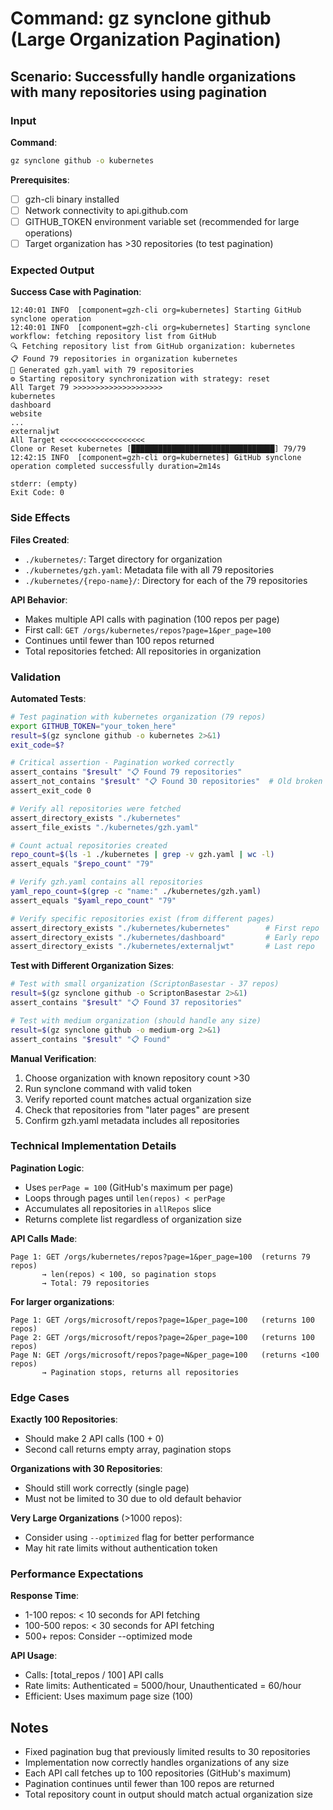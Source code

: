 # Command: gz synclone github (Large Organization Pagination)

## Scenario: Successfully handle organizations with many repositories using pagination

### Input

**Command**:
```bash
gz synclone github -o kubernetes
```

**Prerequisites**:
- [ ] gzh-cli binary installed
- [ ] Network connectivity to api.github.com
- [ ] GITHUB_TOKEN environment variable set (recommended for large operations)
- [ ] Target organization has >30 repositories (to test pagination)

### Expected Output

**Success Case with Pagination**:
```
12:40:01 INFO  [component=gzh-cli org=kubernetes] Starting GitHub synclone operation
12:40:01 INFO  [component=gzh-cli org=kubernetes] Starting synclone workflow: fetching repository list from GitHub
🔍 Fetching repository list from GitHub organization: kubernetes
📋 Found 79 repositories in organization kubernetes
📝 Generated gzh.yaml with 79 repositories
⚙️ Starting repository synchronization with strategy: reset
All Target 79 >>>>>>>>>>>>>>>>>>>>
kubernetes
dashboard
website
...
externaljwt
All Target <<<<<<<<<<<<<<<<<<<
Clone or Reset kubernetes [████████████████████████████████] 79/79
12:42:15 INFO  [component=gzh-cli org=kubernetes] GitHub synclone operation completed successfully duration=2m14s

stderr: (empty)
Exit Code: 0
```

### Side Effects

**Files Created**:
- `./kubernetes/`: Target directory for organization
- `./kubernetes/gzh.yaml`: Metadata file with all 79 repositories
- `./kubernetes/{repo-name}/`: Directory for each of the 79 repositories

**API Behavior**:
- Makes multiple API calls with pagination (100 repos per page)
- First call: `GET /orgs/kubernetes/repos?page=1&per_page=100`
- Continues until fewer than 100 repos returned
- Total repositories fetched: All repositories in organization

### Validation

**Automated Tests**:
```bash
# Test pagination with kubernetes organization (79 repos)
export GITHUB_TOKEN="your_token_here"
result=$(gz synclone github -o kubernetes 2>&1)
exit_code=$?

# Critical assertion - Pagination worked correctly
assert_contains "$result" "📋 Found 79 repositories"
assert_not_contains "$result" "📋 Found 30 repositories"  # Old broken behavior
assert_exit_code 0

# Verify all repositories were fetched
assert_directory_exists "./kubernetes"
assert_file_exists "./kubernetes/gzh.yaml"

# Count actual repositories created
repo_count=$(ls -1 ./kubernetes | grep -v gzh.yaml | wc -l)
assert_equals "$repo_count" "79"

# Verify gzh.yaml contains all repositories
yaml_repo_count=$(grep -c "name:" ./kubernetes/gzh.yaml)
assert_equals "$yaml_repo_count" "79"

# Verify specific repositories exist (from different pages)
assert_directory_exists "./kubernetes/kubernetes"        # First repo
assert_directory_exists "./kubernetes/dashboard"         # Early repo
assert_directory_exists "./kubernetes/externaljwt"       # Last repo
```

**Test with Different Organization Sizes**:
```bash
# Test with small organization (ScriptonBasestar - 37 repos)
result=$(gz synclone github -o ScriptonBasestar 2>&1)
assert_contains "$result" "📋 Found 37 repositories"

# Test with medium organization (should handle any size)
result=$(gz synclone github -o medium-org 2>&1)
assert_contains "$result" "📋 Found"
```

**Manual Verification**:
1. Choose organization with known repository count >30
2. Run synclone command with valid token
3. Verify reported count matches actual organization size
4. Check that repositories from "later pages" are present
5. Confirm gzh.yaml metadata includes all repositories

### Technical Implementation Details

**Pagination Logic**:
- Uses `perPage = 100` (GitHub's maximum per page)
- Loops through pages until `len(repos) < perPage`
- Accumulates all repositories in `allRepos` slice
- Returns complete list regardless of organization size

**API Calls Made**:
```
Page 1: GET /orgs/kubernetes/repos?page=1&per_page=100  (returns 79 repos)
       → len(repos) < 100, so pagination stops
       → Total: 79 repositories
```

**For larger organizations**:
```
Page 1: GET /orgs/microsoft/repos?page=1&per_page=100   (returns 100 repos)
Page 2: GET /orgs/microsoft/repos?page=2&per_page=100   (returns 100 repos)  
Page N: GET /orgs/microsoft/repos?page=N&per_page=100   (returns <100 repos)
       → Pagination stops, returns all repositories
```

### Edge Cases

**Exactly 100 Repositories**:
- Should make 2 API calls (100 + 0)
- Second call returns empty array, pagination stops

**Organizations with 30 Repositories**:
- Should still work correctly (single page)
- Must not be limited to 30 due to old default behavior

**Very Large Organizations** (>1000 repos):
- Consider using `--optimized` flag for better performance
- May hit rate limits without authentication token

### Performance Expectations

**Response Time**:
- 1-100 repos: < 10 seconds for API fetching
- 100-500 repos: < 30 seconds for API fetching  
- 500+ repos: Consider --optimized mode

**API Usage**:
- Calls: ⌈total_repos / 100⌉ API calls
- Rate limits: Authenticated = 5000/hour, Unauthenticated = 60/hour
- Efficient: Uses maximum page size (100)

## Notes

- Fixed pagination bug that previously limited results to 30 repositories
- Implementation now correctly handles organizations of any size
- Each API call fetches up to 100 repositories (GitHub's maximum)
- Pagination continues until fewer than 100 repos are returned
- Total repository count in output should match actual organization size